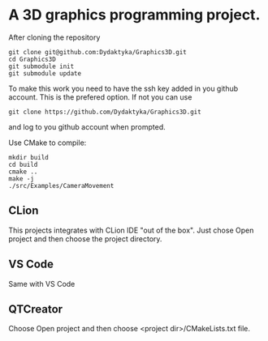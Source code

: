 # A 3D graphics programming project.

After cloning the repository 

```shell
git clone git@github.com:Dydaktyka/Graphics3D.git
cd Graphics3D
git submodule init
git submodule update
```

To make this work you need to have the  ssh key added in you github account.
This is the prefered option. If not you can use 
```shell
git clone https://github.com/Dydaktyka/Graphics3D.git
```
and log to you github account when prompted. 

Use CMake to compile:

```shell
mkdir build
cd build
cmake ..
make -j 
./src/Examples/CameraMovement
```

## CLion 

This projects integrates with CLion IDE "out of the box". Just chose Open project and then choose the project 
directory.

## VS Code

Same with VS Code
## QTCreator 

Choose Open project and then choose &lt;project dir&gt;/CMakeLists.txt file. 

